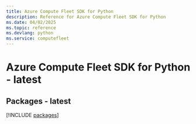 ```yaml
---
title: Azure Compute Fleet SDK for Python
description: Reference for Azure Compute Fleet SDK for Python
ms.date: 04/02/2025
ms.topic: reference
ms.devlang: python
ms.service: computefleet
---
```

# Azure Compute Fleet SDK for Python - latest
## Packages - latest
[!INCLUDE [packages](compute-fleet-index.md)]